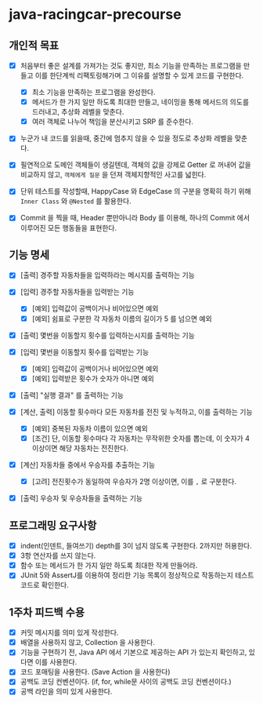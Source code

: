 # java-racingcar-precourse

## 개인적 목표

- [x] 처음부터 좋은 설계를 가져가는 것도 좋지만, 최소 기능을 만족하는 프로그램을 만들고 이를 한단계씩 리팩토링해가며 그 이유를 설명할 수 있게 코드를 구현한다.

    - [x] 최소 기능을 만족하는 프로그램을 완성한다.
    - [x] 메서드가 한 가지 일만 하도록 최대한 만들고, 네이밍을 통해 메서드의 의도를 드러내고, 추상화 레벨을 맞춘다.
    - [x] 여러 객체로 나누어 책임을 분산시키고 SRP 를 준수한다.

- [x] 누군가 내 코드를 읽을때, 중간에 멈추지 않을 수 있을 정도로 추상화 레벨을 맞춘다.
- [x] 필연적으로 도메인 객체들이 생길텐데, 객체의 값을 강제로 Getter 로 꺼내어 값을 비교하지 않고, `객체에게 질문` 을 던져 객체지향적인 사고를 넓힌다.
- [x] 단위 테스트를 작성할때, HappyCase 와 EdgeCase 의 구분을 명확히 하기 위해 `Inner Class` 와 `@Nested` 를 활용한다.
- [x] Commit 을 찍을 때, Header 뿐만아니라 Body 를 이용해, 하나의 Commit 에서 이루어진 모든 행동들을 표현한다.

## 기능 명세

- [x] [출력] 경주할 자동차들을 입력하라는 메시지를 출력하는 기능

- [x] [입력] 경주할 자동차들을 입력받는 기능

    - [x] [예외] 입력값이 공백이거나 비어있으면 예외
    - [x] [예외] 쉼표로 구분한 각 자동차 이름의 길이가 5 를 넘으면 예외

- [x] [출력] 몇번을 이동할지 횟수를 입력하는시지를 출력하는 기능

- [x] [입력] 몇번을 이동할지 횟수를 입력받는 기능

    - [x] [예외] 입력값이 공백이거나 비어있으면 예외
    - [x] [예외] 입력받은 횟수가 숫자가 아니면 예외

- [x] [출력] "실행 결과" 를 출력하는 기능

- [x] [계산, 출력] 이동할 횟수마다 모든 자동차를 전진 및 누적하고, 이를 출력하는 기능

    - [x] [예외] 중복된 자동차 이름이 있으면 예외
    - [x] [조건] 단, 이동할 횟수마다 각 자동차는 무작위한 숫자를 뽑는데, 이 숫자가 4 이상이면 해당 자동차는 전진한다.

- [x] [계산] 자동차들 중에서 우승자를 추출하는 기능

    - [x] [고려] 전진횟수가 동일하여 우승자가 2명 이상이면, 이를 `,` 로 구분한다.

- [x] [출력] 우승자 및 우승자들을 출력하는 기능

## 프로그래밍 요구사항

- [x] indent(인덴트, 들여쓰기) depth를 3이 넘지 않도록 구현한다. 2까지만 허용한다.
- [x] 3항 연산자를 쓰지 않는다.
- [x] 함수 또는 메서드가 한 가지 일만 하도록 최대한 작게 만들어라.
- [x] JUnit 5와 AssertJ를 이용하여 정리한 기능 목록이 정상적으로 작동하는지 테스트 코드로 확인한다.

## 1주차 피드백 수용

- [x] 커밋 메시지를 의미 있게 작성한다.
- [x] 배열을 사용하지 않고, Collection 을 사용한다.
- [x] 기능을 구현하기 전, Java API 에서 기본으로 제공하는 API 가 있는지 확인하고, 있다면 이를 사용한다.
- [x] 코드 포매팅을 사용한다. (Save Action 을 사용한다)
- [x] 공백도 코딩 컨벤션이다. (if, for, while문 사이의 공백도 코딩 컨벤션이다.)
- [x] 공백 라인을 의미 있게 사용한다.
